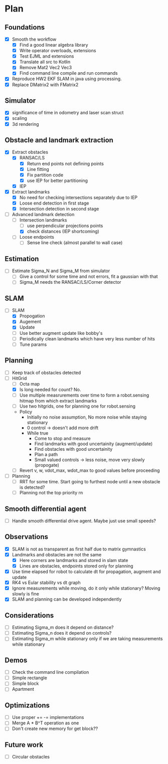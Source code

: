# Plan

## Foundations
- [x] Smooth the workflow
    - [x] Find a good linear algebra library
    - [x] Write operator overloads, extensions
    - [x] Test EJML and extensions
    - [x] Translate all src to Kotlin
    - [x] Remove Mat2 Vec2 Vec3
    - [x] Find command line compile and run commands
- [x] Reproduce HW2 EKF SLAM in java using processing.
- [x] Replace DMatrix2 with FMatrix2

## Simulator
- [x] significance of time in odometry and laser scan struct
- [x] scaling
- [x] 3d rendering

## Obstacle and landmark extraction
- [x] Extract obstacles
    - [x] RANSAC/LS
        - [x] Return end points not defining points
        - [x] Line fitting
        - [x] Fix partition code
        - [x] use IEP for better partitioning
    - [x] IEP
- [x] Extract landmarks
    - [x] No need for checking intersections separately due to IEP
    - [x] Loose end detection in first stage
    - [x] Intersection detection in second stage
- [ ] Advanced landmark detection
    - [ ] Intersection landmarks
        - [ ] use perpendicular projections points
        - [x] check distances (IEP shortcoming)
    - [ ] Loose endpoints
        - [ ] Sense line check (almost parallel to wall case)

## Estimation
- [ ] Estimate Sigma_N and Sigma_M from simulator
    - [ ] Give a control for some time and not errors, fit a gaussian with that
    - [ ] Sigma_M needs the RANSAC/LS/Corner detector

## SLAM
- [ ] SLAM
    - [x] Propogation
    - [x] Augement
    - [x] Update
    - [ ] Use better augment update like bobby's
    - [ ] Periodically clean landmarks which have very less number of hits
    - [ ] Tune params

## Planning
- [ ] Keep track of obstacles detected
- [ ] HitGrid
    - [ ] Octa map
    - [x] Is long needed for count? No.
    - [ ] Use multiple measrurements over time to form a robot.sensing hitmap from which extract landmarks
    - [ ] Use two hitgrids, one for planning one for robot.sensing
    - Policy
        - Initially no noise assumption, No more noise while staying stationary
        - 0 control -> doesn't add more drift
        - While true
            - Come to stop and measure
            - Find landmarks with good uncertainity (augment/update)
            - Find obstacles with good uncertainity
            - Plan a path
            - Small valued controls -> less noise, move very slowly (propogate)
    - [ ] Revert v, w, vdot_max, wdot_max to good values before proceeding
- [ ] Planning
    - [ ] RRT for some time. Start going to furthest node until a new obstacle is detected?
    - [ ] Planning not the top priority rn

## Smooth differential agent
- [ ] Handle smooth differential drive agent. Maybe just use small speeds?

## Observations
- [x] SLAM is not as transparent as first half due to matrix gymnastics
- [x] Landmarks and obstacles are not the same
    - [x] Here corners are landmarks and stored in slam state
    - [x] Lines are obstacles, endpoints stored only for planning
- [x] Use time elapsed for robot to calculate dt for propagation, augment and update
- [x] RK4 vs Eular stability vs dt graph
- [x] Ignore measurements while moving, do it only while stationary? Moving slowly is fine
- [x] SLAM and planning can be developed independently

## Considerations
- [ ] Estimating Sigma_m does it depend on distance?
- [ ] Estimating Sigma_n does it depend on controls?
- [ ] Estimating Sigma_m while stationary only if we are taking measurements while stationary

## Demos
- [ ] Check the command line compilation
- [ ] Simple rectangle
- [ ] Simple block
- [ ] Apartment

## Optimizations
- [ ] Use proper += -= implementations
- [ ] Merge A * B^T operation as one
- [ ] Don't create new memory for get block??

## Future work
- [ ] Circular obstacles
